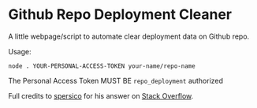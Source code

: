 # Github Repo Deployment Cleaner

A little webpage/script to automate clear deployment data on Github repo.

Usage:
```
node . YOUR-PERSONAL-ACCESS-TOKEN your-name/repo-name
```
The Personal Access Token MUST BE `repo_deployment` authorized


Full credits to <a href="https://stackoverflow.com/users/6569950/spersico">spersico</a> for his answer on <a href="https://stackoverflow.com/questions/53452910/how-to-remove-a-github-environment">Stack Overflow</a>.

